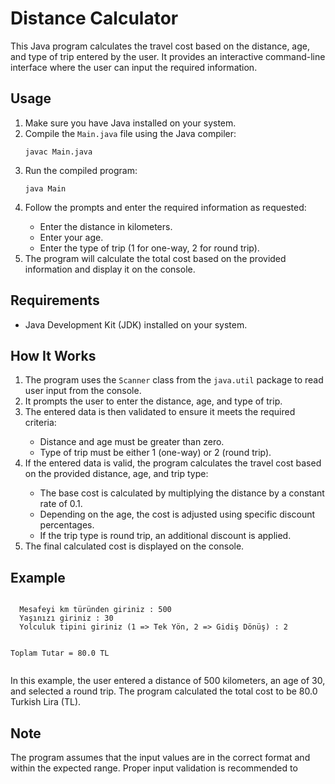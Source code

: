 <h1>Distance Calculator</h1>
  <p>This Java program calculates the travel cost based on the distance, age, and type of trip entered by the user. It provides an interactive command-line interface where the user can input the required information.</p>

  <h2>Usage</h2>
  <ol>
    <li>Make sure you have Java installed on your system.</li>
    <li>Compile the <code>Main.java</code> file using the Java compiler:</li>
    <pre><code>javac Main.java</code></pre>
    <li>Run the compiled program:</li>
    <pre><code>java Main</code></pre>
    <li>Follow the prompts and enter the required information as requested:</li>
    <ul>
      <li>Enter the distance in kilometers.</li>
      <li>Enter your age.</li>
      <li>Enter the type of trip (1 for one-way, 2 for round trip).</li>
    </ul>
    <li>The program will calculate the total cost based on the provided information and display it on the console.</li>
  </ol>

  <h2>Requirements</h2>
  <ul>
    <li>Java Development Kit (JDK) installed on your system.</li>
  </ul>

  <h2>How It Works</h2>
  <ol>
    <li>The program uses the <code>Scanner</code> class from the <code>java.util</code> package to read user input from the console.</li>
    <li>It prompts the user to enter the distance, age, and type of trip.</li>
    <li>The entered data is then validated to ensure it meets the required criteria:</li>
    <ul>
      <li>Distance and age must be greater than zero.</li>
      <li>Type of trip must be either 1 (one-way) or 2 (round trip).</li>
    </ul>
    <li>If the entered data is valid, the program calculates the travel cost based on the provided distance, age, and trip type:</li>
    <ul>
      <li>The base cost is calculated by multiplying the distance by a constant rate of 0.1.</li>
      <li>Depending on the age, the cost is adjusted using specific discount percentages.</li>
      <li>If the trip type is round trip, an additional discount is applied.</li>
    </ul>
    <li>The final calculated cost is displayed on the console.</li>
  </ol>

  <h2>Example</h2>
  <pre><code>
  Mesafeyi km türünden giriniz : 500
  Yaşınızı giriniz : 30
  Yolculuk tipini giriniz (1 =&gt; Tek Yön, 2 =&gt; Gidiş Dönüş) : 2

  Toplam Tutar = 80.0 TL
  </code></pre>

  <p>In this example, the user entered a distance of 500 kilometers, an age of 30, and selected a round trip. The program calculated the total cost to be 80.0 Turkish Lira (TL).</p>

  <h2>Note</h2>
  <p>The program assumes that the input values are in the correct format and within the expected range. Proper input validation is recommended to

